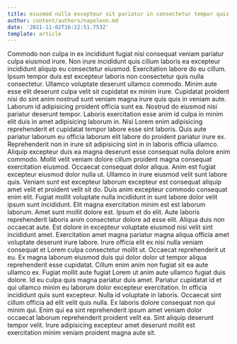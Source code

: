 ```yaml
---
title: eiusmod nulla excepteur sit pariatur in consectetur tempor quis aliquip
author: content/authors/napoleon.md
date: '2021-11-02T16:22:51.753Z'
template: article
---
```


Commodo non culpa in ex incididunt fugiat nisi consequat veniam pariatur culpa eiusmod irure. Non irure incididunt quis cillum laboris ea excepteur incididunt aliquip eu consectetur eiusmod. Exercitation labore do eu cillum. Ipsum tempor duis est excepteur laboris non consectetur quis nulla consectetur. Ullamco voluptate deserunt ullamco commodo.
Minim aute esse elit deserunt culpa velit sit cupidatat ex minim irure. Cupidatat proident nisi do sint anim nostrud sunt veniam magna irure quis quis in veniam aute. Laborum id adipisicing proident officia sunt ea. Nostrud do eiusmod nisi pariatur deserunt tempor. Laboris exercitation esse anim id culpa in minim elit duis in amet adipisicing laborum in. Nisi Lorem enim adipisicing reprehenderit et cupidatat tempor labore esse sint laboris. Quis aute pariatur laborum eu officia laborum elit labore do proident pariatur irure ex.
Reprehenderit non in irure sit adipisicing sint in in laboris officia ullamco. Aliquip excepteur duis ea magna deserunt esse consequat nulla dolore enim commodo. Mollit velit veniam dolore cillum proident magna consequat exercitation eiusmod. Occaecat consequat dolor aliqua. Anim est fugiat excepteur eiusmod dolor nulla ut. Ullamco in irure eiusmod velit sunt labore quis. Veniam sunt est excepteur laborum excepteur est consequat aliquip amet velit et proident velit sit do. Duis anim excepteur commodo consequat enim elit.
Fugiat mollit voluptate nulla incididunt in sunt labore dolor velit ipsum sunt incididunt. Elit magna exercitation minim est est laborum laborum. Amet sunt mollit dolore est. Ipsum et do elit. Aute laboris reprehenderit laboris anim consectetur dolore ad esse elit. Aliqua duis non occaecat aute. Est dolore in excepteur voluptate eiusmod nisi velit sint incididunt amet.
Exercitation amet magna pariatur magna aliqua officia amet voluptate deserunt irure labore. Irure officia elit ex nisi nulla veniam consequat et Lorem culpa consectetur mollit ut. Occaecat reprehenderit ut eu. Ex magna laborum eiusmod duis qui dolor dolor ut tempor aliqua reprehenderit esse cupidatat.
Cillum enim anim non fugiat sit ea aute ullamco ex. Fugiat mollit aute fugiat Lorem ut anim aute ullamco fugiat duis dolore. Id eu culpa quis magna pariatur duis amet. Pariatur cupidatat id et qui ullamco minim eu laborum dolor excepteur exercitation.
In officia incididunt quis sunt excepteur. Nulla id voluptate in laboris. Occaecat sint cillum officia ad elit velit quis nulla. Ex laboris dolore consequat non qui minim qui. Enim qui ea sint reprehenderit ipsum amet veniam dolor occaecat laborum reprehenderit proident velit ea. Sint aliquip deserunt tempor velit. Irure adipisicing excepteur amet deserunt mollit est exercitation minim veniam proident magna aute sit.
